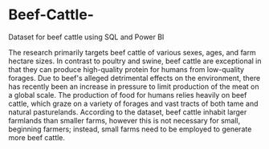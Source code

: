 # Beef-Cattle-
Dataset for beef cattle using SQL and Power BI


The research primarily targets beef cattle of various sexes, ages, and farm hectare sizes. In contrast to poultry and swine, beef cattle are exceptional in that they can produce high-quality protein for humans from low-quality forages. Due to beef's alleged detrimental effects on the environment, there has recently been an increase in pressure to limit production of the meat on a global scale. The production of food for humans relies heavily on beef cattle, which graze on a variety of forages and vast tracts of both tame and natural pasturelands. According to the dataset, beef cattle inhabit larger farmlands than smaller farms, however this is not necessary for small, beginning farmers; instead, small farms need to be employed to generate more beef cattle.
